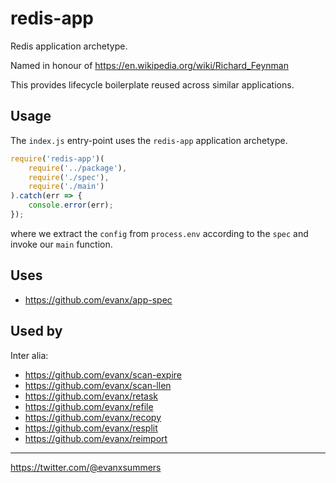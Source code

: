 
# redis-app

Redis application archetype.

Named in honour of https://en.wikipedia.org/wiki/Richard_Feynman 

This provides lifecycle boilerplate reused across similar applications.


## Usage

The `index.js` entry-point uses the `redis-app` application archetype.
```javascript
require('redis-app')(
    require('../package'),
    require('./spec'),
    require('./main')
).catch(err => {
    console.error(err);
});
```
where we extract the `config` from `process.env` according to the `spec` and invoke our `main` function.

## Uses

- https://github.com/evanx/app-spec

## Used by

Inter alia:
- https://github.com/evanx/scan-expire
- https://github.com/evanx/scan-llen
- https://github.com/evanx/retask
- https://github.com/evanx/refile
- https://github.com/evanx/recopy
- https://github.com/evanx/resplit
- https://github.com/evanx/reimport

<hr>

https://twitter.com/@evanxsummers

